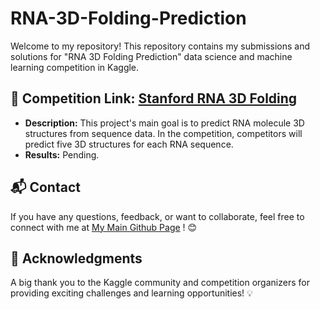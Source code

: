 # RNA-3D-Folding-Prediction

Welcome to my repository! This repository contains my submissions and solutions for "RNA 3D Folding Prediction" data science and machine learning competition in Kaggle.


## 📌 Competition Link:  [Stanford RNA 3D Folding](https://www.kaggle.com/competitions/stanford-rna-3d-folding)
* **Description:** This project's main goal is to predict RNA molecule 3D structures from sequence data. In the competition, competitors will predict five 3D structures for each RNA sequence.
* **Results:** Pending.  


## 📬 Contact  
If you have any questions, feedback, or want to collaborate, feel free to connect with me at [My Main Github Page](https://github.com/BenNguyen1203)  ! 😊  


## 🎉 Acknowledgments  
A big thank you to the Kaggle community and competition organizers for providing exciting challenges and learning opportunities! 💡
